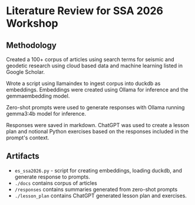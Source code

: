 # Literature Review for SSA 2026 Workshop

## Methodology

Created a 100+ corpus of articles using search terms for seismic and geodetic research using cloud based data and machine learning listed in Google Scholar.

Wrote a script using llamaindex to ingest corpus into duckdb as embeddings. Embeddings were created using Ollama for inference and the gemmaembedding model.

Zero-shot prompts were used to generate responses with Ollama running gemma3:4b model for inference.

Responses were saved in markdown. ChatGPT was used to create a lesson plan and notional Python exercises based on the responses included in the prompt's context.

## Artifacts
- `es_ssa2026.py` - script for creating embeddings, loading duckdb, and generate response to prompts.
- `./docs` contains corpus of articles
- `/responses` contains summaries generated from zero-shot prompts
- `./lesson_plan` contains ChatGPT generated lesson plan and exercises.